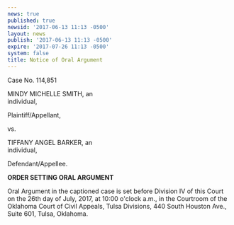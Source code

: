 ```yaml
---
news: true
published: true
newsid: '2017-06-13 11:13 -0500'
layout: news
publish: '2017-06-13 11:13 -0500'
expire: '2017-07-26 11:13 -0500'
system: false
title: Notice of Oral Argument
---
```

Case No. 114,851

MINDY MICHELLE SMITH, an  
individual,

Plaintiff/Appellant,

vs.

TIFFANY ANGEL BARKER, an  
individual,

Defendant/Appellee.

**ORDER SETTING ORAL ARGUMENT**

Oral Argument in the captioned case is set before Division IV of this Court
on the 26th day of July, 2017, at 10:00 o'clock a.m., in the Courtroom of the
Oklahoma Court of Civil Appeals, Tulsa Divisions, 440 South Houston Ave., Suite
601, Tulsa, Oklahoma.



